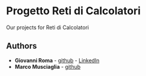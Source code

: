 # Progetto Reti di Calcolatori
Our projects for Reti di Calcolatori

## Authors

*   **Giovanni Roma**  - [github](https://github.com/JoGist) - [LinkedIn](https://www.linkedin.com/in/giovanni-roma-a95a32127/)
*   **Marco Musciaglia**  - [github](https://github.com/loldlink)
